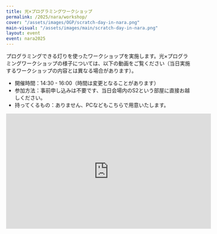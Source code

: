 ```yaml
---
title: 光×プログラミングワークショップ
permalink: /2025/nara/workshop/
cover: "/assets/images/OGP/scratch-day-in-nara.png"
main-visual: "/assets/images/main/scratch-day-in-nara.png"
layout: event
event: nara2025
---
```


プログラミングできる灯りを使ったワークショップを実施します。光×プログラミングワークショップの様子については、以下の動画をご覧ください（当日実施するワークショップの内容とは異なる場合があります）。

- 開催時間：14:30 - 16:00（時間は変更となることがあります）
- 参加方法：事前申し込みは不要です、当日会場内のS2という部屋に直接お越しください。
- 持ってくるもの：ありません、PCなどもこちらで用意いたします。

<iframe width="560" height="315" src="https://www.youtube.com/embed/5vMm460Rv5s?si=n35fDPcVatFWNfcR" title="YouTube video player" frameborder="0" allow="accelerometer; autoplay; clipboard-write; encrypted-media; gyroscope; picture-in-picture; web-share" referrerpolicy="strict-origin-when-cross-origin" allowfullscreen></iframe>
